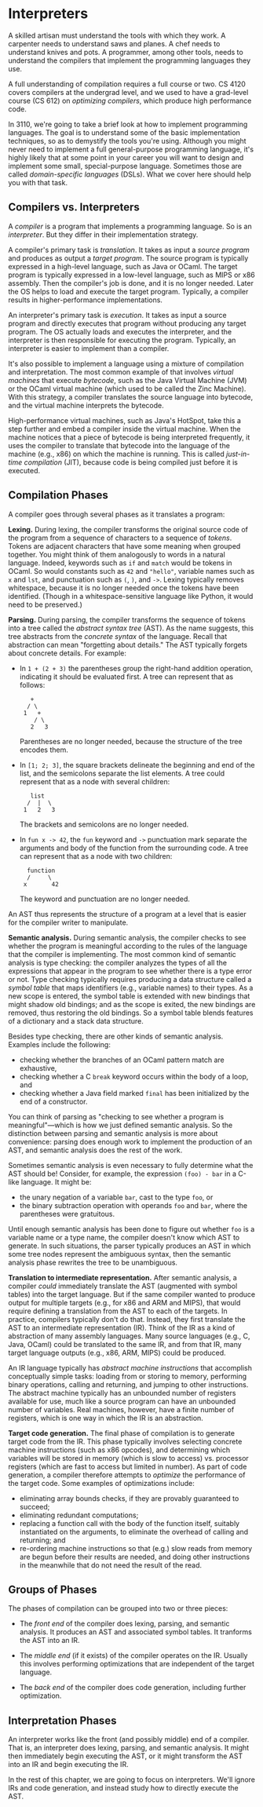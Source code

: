 # Interpreters

A skilled artisan must understand the tools with which they work.
A carpenter needs to understand saws and planes.  A chef needs
to understand knives and pots.  A programmer, among other tools,
needs to understand the compilers that implement the programming
languages they use.

A full understanding of compilation requires a full course or two.
CS 4120 covers compilers at the undergrad level, and we used to
have a grad-level course (CS 612) on *optimizing compilers*, 
which produce high performance code.

In 3110, we're going to take a brief look at how to implement
programming languages.  The goal is to understand some of the
basic implementation techniques, so as to demystify the
tools you're using.  Although you might never need to implement
a full general-purpose programming language, it's highly likely
that at some point in your career you will want to design and 
implement some small, special-purpose language.  Sometimes
those are called *domain-specific languages* (DSLs).  What
we cover here should help you with that task.

## Compilers vs. Interpreters

A *compiler* is a program that implements a programming language.
So is an *interpreter*.  But they differ in their implementation 
strategy.

A compiler's primary task is *translation*.  It takes as input 
a *source program* and produces as output a *target program*.
The source program is typically expressed in a high-level language,
such as Java or OCaml.  The target program is typically expressed 
in a low-level language, such as MIPS or x86 assembly.  Then
the compiler's job is done, and it is no longer needed.  Later
the OS helps to load and execute the target program. Typically,
a compiler results in higher-performance implementations.
  
An interpreter's primary task is *execution*.  It takes as input
a source program and directly executes that program without
producing any target program.  The OS actually loads and
executes the interpreter, and the interpreter is then responsible
for executing the program.  Typically, an interpreter is easier
to implement than a compiler.

It's also possible to implement a language using a mixture of 
compilation and interpretation.  The most common example of that
involves *virtual machines* that execute *bytecode*, such as the 
Java Virtual Machine (JVM) or the OCaml virtual machine (which 
used to be called the Zinc Machine).  With this strategy,
a compiler translates the source language into bytecode, and the virtual
machine interprets the bytecode.  

High-performance virtual machines, such as Java's HotSpot, take this a
step further and embed a compiler inside the virtual machine.  When the
machine notices that a piece of bytecode is being interpreted
frequently, it uses the compiler to translate that bytecode into the
language of the machine (e.g., x86) on which the machine is running. 
This is called *just-in-time compilation* (JIT), because code is being
compiled just before it is executed.

## Compilation Phases

A compiler goes through several phases as it translates a program:

**Lexing.** During lexing, the compiler transforms the original source code
of the program from a sequence of characters to a sequence of
*tokens*.  Tokens are adjacent characters that have some meaning
when grouped together.  You might think of them analogously to
words in a natural language.  Indeed, keywords such as `if` and 
`match` would be tokens in OCaml.  So would constants such as
`42` and `"hello"`, variable names such as `x` and `lst`, and 
punctuation such as `(`, `)`, and `->`.  Lexing typically removes
whitespace, because it is no longer needed once the tokens
have been identified.  (Though in a whitespace-sensitive language
like Python, it would need to be preserved.)
  
**Parsing.** During parsing, the compiler transforms the sequence of tokens
into a tree called the *abstract syntax tree* (AST).  As the name
suggests, this tree abstracts from the *concrete syntax* of the
language.  Recall that abstraction can mean "forgetting about details."
The AST typically forgets about concrete details. For example:

* In `1 + (2 + 3)` the parentheses group the right-hand addition operation,
  indicating it should be evaluated first.  A tree can represent that
  as follows:
  ```
     +
    / \
   1   +
      / \
     2   3
  ```
  Parentheses are no longer needed, because the structure of the tree encodes them.

* In `[1; 2; 3]`, the square brackets delineate the beginning and end of the
  list, and the semicolons separate the list elements.   A tree could represent
  that as a node with several children:
  ```
     list
    /  |  \
   1   2   3
  ```
  The brackets and semicolons are no longer needed.
  
* In `fun x -> 42`, the `fun` keyword and `->` punctuation mark separate the
  arguments and body of the function from the surrounding code.  A tree
  can represent that as a node with two children:
  ```
    function
    /     \
   x       42
  ```
  The keyword and punctuation are no longer needed.

An AST thus represents the structure of a program at a level that is easier
for the compiler writer to manipulate.  

**Semantic analysis.**  During semantic analysis, the compiler checks
to see whether the program is meaningful according to the rules of the
language that the compiler is implementing.  The most common kind of
semantic analysis is type checking:  the compiler analyzes the types of
all the expressions that appear in the program to see whether there is a
type error or not.  Type checking typically requires producing a data
structure called a *symbol table* that maps identifiers (e.g., variable
names) to their types.  As a new scope is entered, the symbol table is
extended with new bindings that might shadow old bindings; and as the
scope is exited, the new bindings are removed, thus restoring the old
bindings.  So a symbol table blends features of a dictionary and a stack
data structure.

Besides type checking, there are other kinds of semantic analysis.
Examples include the following:

* checking whether the branches of an OCaml pattern match are exhaustive,
* checking whether a C `break` keyword occurs within the body of a loop, and
* checking whether a Java field marked `final` has been initialized by the
  end of a constructor.
  
You can think of parsing as "checking to see whether a program
is meaningful"&mdash;which is how we just defined semantic analysis.
So the distinction between parsing and semantic analysis is more about
convenience: parsing does enough work to implement the production of an 
AST, and semantic analysis does the rest of the work.  

Sometimes semantic analysis is even necessary to fully determine what the
AST should be!  Consider, for example, the expression
`(foo) - bar` in a C-like language.  It might be:

* the unary negation of a variable `bar`, cast to the type `foo`, or
* the binary subtraction operation with operands `foo` and `bar`, where
  the parentheses were gratuitous.

Until enough semantic analysis has been done to figure out whether `foo`
is a variable name or a type name, the compiler doesn't know which AST
to generate.  In such situations, the parser typically produces an
AST in which some tree nodes represent the ambiguous syntax, then 
the semantic analysis phase rewrites the tree to be unambiguous.

**Translation to intermediate representation.**
After semantic analysis, a compiler *could* immediately translate the
AST (augmented with symbol tables) into the target language.  But
if the same compiler wanted to produce output for multiple targets
(e.g., for x86 and ARM and MIPS), that would require defining
a translation from the AST to each of the targets.  In practice,
compilers typically don't do that.  Instead, they first translate
the AST to an intermediate representation (IR).  Think of the IR
as a kind of abstraction of many assembly languages.  Many source
languages (e.g., C, Java, OCaml) could be translated to the same IR, 
and from that IR, many target language outputs (e.g., x86, ARM, MIPS)
could be produced.

An IR language typically has *abstract machine instructions* that
accomplish conceptually simple tasks:  loading from or storing to memory, 
performing binary operations, calling and returning, and jumping to
other instructions.  The abstract machine typically has an unbounded
number of registers available for use, much like a source program
can have an unbounded number of variables.  Real machines, however,
have a finite number of registers, which is one way in which the IR
is an abstraction.

**Target code generation.**
The final phase of compilation is to generate target code from the IR.
This phase typically involves selecting concrete machine instructions
(such as x86 opcodes), and determining which variables will be stored
in memory (which is slow to access) vs. processor registers (which
are fast to access but limited in number).  As part of code generation,
a compiler therefore attempts to *optimize* the performance of the
target code.  Some examples of optimizations include:

* eliminating array bounds checks, if they are provably guaranteed to succeed;
* eliminating redundant computations;
* replacing a function call with the body of the function itself, suitably
  instantiated on the arguments, to eliminate the overhead of calling and returning;
  and
* re-ordering machine instructions so that (e.g.) slow reads from memory are begun
  before their results are needed, and doing other instructions in the meanwhile
  that do not need the result of the read.

## Groups of Phases

The phases of compilation can be grouped into two or three pieces:

* The *front end* of the compiler does lexing, parsing, and semantic analysis.
  It produces an AST and associated symbol tables.  It tranforms the AST into
  an IR.
  
* The *middle end* (if it exists) of the compiler operates on the IR.  Usually
  this involves performing optimizations that are independent of the target
  language.
  
* The *back end* of the compiler does code generation, including further
  optimization.

## Interpretation Phases

An interpreter works like the front (and possibly middle) end of a compiler.
That is, an interpreter does lexing, parsing, and semantic analysis.  It might
then immediately begin executing the AST, or it might transform the AST into
an IR and begin executing the IR.

In the rest of this chapter, we are going to focus on interpreters.
We'll ignore IRs and code generation, and instead study how to
directly execute the AST.
